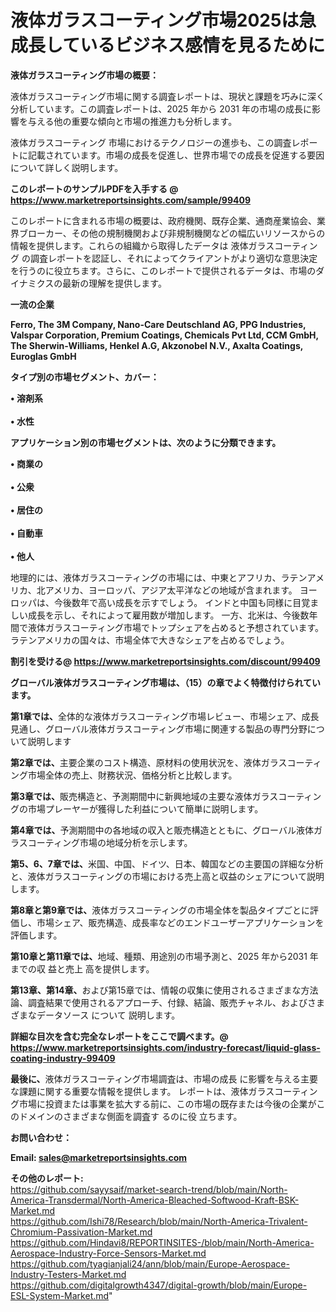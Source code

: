 # 液体ガラスコーティング市場2025は急成長しているビジネス感情を見るために

<strong><b>液体ガラスコーティング市場の概要：</b></strong>

液体ガラスコーティング市場に関する調査レポートは、現状と課題を巧みに深く分析しています。この調査レポートは、2025 年から 2031 年の市場の成長に影響を与える他の重要な傾向と市場の推進力も分析します。

液体ガラスコーティング 市場におけるテクノロジーの進歩も、この調査レポートに記載されています。市場の成長を促進し、世界市場での成長を促進する要因について詳しく説明します。

<strong>このレポートのサンプルPDFを入手する @ <a href=https://www.marketreportsinsights.com/sample/99409>https://www.marketreportsinsights.com/sample/99409</a></strong>

このレポートに含まれる市場の概要は、政府機関、既存企業、通商産業協会、業界ブローカー、その他の規制機関および非規制機関などの幅広いリソースからの情報を提供します。これらの組織から取得したデータは 液体ガラスコーティング の調査レポートを認証し、それによってクライアントがより適切な意思決定を行うのに役立ちます。さらに、このレポートで提供されるデータは、市場のダイナミクスの最新の理解を提供します。

<strong>一流の企業</strong>

<strong><b>Ferro, The 3M Company, Nano-Care Deutschland AG, PPG Industries, Valspar Corporation, Premium Coatings, Chemicals Pvt Ltd, CCM GmbH, The Sherwin-Williams, Henkel A.G, Akzonobel N.V., Axalta Coatings, Euroglas GmbH</b></strong>

<strong><b>タイプ別の市場セグメント、カバー：</b></strong>

<strong>• 溶剤系<br><br>• 水性</strong>

<strong><b>アプリケーション別の市場セグメントは、次のように分類できます。</b></strong>

<strong>• 商業の<br><br>• 公衆<br><br>• 居住の<br><br>• 自動車<br><br>• 他人</strong>

 地理的には、液体ガラスコーティングの市場には、中東とアフリカ、ラテンアメリカ、北アメリカ、ヨーロッパ、アジア太平洋などの地域が含まれます。 ヨーロッパは、今後数年で高い成長を示すでしょう。 インドと中国も同様に目覚ましい成長を示し、それによって雇用数が増加します。 一方、北米は、今後数年間で液体ガラスコーティング市場でトップシェアを占めると予想されています。 ラテンアメリカの国々は、市場全体で大きなシェアを占めるでしょう。

<strong>割引を受ける@ <a href=https://www.marketreportsinsights.com/discount/99409>https://www.marketreportsinsights.com/discount/99409</a></strong>

<strong><b>グローバル液体ガラスコーティング市場は、（15）の章でよく特徴付けられています。</b></strong>

<strong><b>第</b></strong><strong><b>1章では、</b></strong>全体的な液体ガラスコーティング市場レビュー、市場シェア、成長見通し、グローバル液体ガラスコーティング市場に関連する製品の専門分野について説明します

<strong><b>第2章では、</b></strong>主要企業のコスト構造、原材料の使用状況を、液体ガラスコーティング市場全体の売上、財務状況、価格分析と比較します。

<strong><b>第3章では、</b></strong>販売構造と、予測期間中に新興地域の主要な液体ガラスコーティングの市場プレーヤーが獲得した利益について簡単に説明します。

<strong><b>第4章では、</b></strong>予測期間中の各地域の収入と販売構造とともに、グローバル液体ガラスコーティング市場の地域分析を示します。

<strong><b>第5、6、7章では、</b></strong>米国、中国、ドイツ、日本、韓国などの主要国の詳細な分析と、液体ガラスコーティングの市場における売上高と収益のシェアについて説明します。

<strong><b>第8章と第9章では、</b></strong>液体ガラスコーティングの市場全体を製品タイプごとに評価し、市場シェア、販売構造、成長率などのエンドユーザーアプリケーションを評価します。

<strong><b>第10章と第11章では、</b></strong>地域、種類、用途別の市場予測と、2025 年から2031 年までの収 益と売上 高を提供します。

<strong><b>第13章、第14章、</b></strong>および第15章では、情報の収集に使用されるさまざまな方法論、調査結果で使用されるアプローチ、付録、結論、販売チャネル、およびさまざまなデータソース について 説明します。

<strong>詳細な目次を含む完全なレポートをここで調べます。@ <a href=https://www.marketreportsinsights.com/industry-forecast/liquid-glass-coating-industry-99409>https://www.marketreportsinsights.com/industry-forecast/liquid-glass-coating-industry-99409</a></strong>

<strong><b>最後に、</b></strong>液体ガラスコーティング市場調査は、市場の成長 に影響を</a>与える主要な課題に関する重要な情報を提供します。 レポートは、液体ガラスコーティング市場に投資または事業を拡大する前に、この市場の既存または今後の企業がこのドメインのさまざまな側面を調査す るのに役 立ちます。

<strong><b>お問い合わせ：</b></strong>

<strong>Email: </strong><a href=mailto:sales@marketreportsinsights.com><strong>sales@marketreportsinsights.com</strong></a>

<strong>その他のレポート:</strong>
<br>
<a href=https://github.com/sayysaif/market-search-trend/blob/main/North-America-Transdermal/North-America-Bleached-Softwood-Kraft-BSK-Market.md>https://github.com/sayysaif/market-search-trend/blob/main/North-America-Transdermal/North-America-Bleached-Softwood-Kraft-BSK-Market.md</a>
<br>
<a href=https://github.com/Ishi78/Research/blob/main/North-America-Trivalent-Chromium-Passivation-Market.md>https://github.com/Ishi78/Research/blob/main/North-America-Trivalent-Chromium-Passivation-Market.md</a>
<br>
<a href=https://github.com/Hindavi8/REPORTINSITES-/blob/main/North-America-Aerospace-Industry-Force-Sensors-Market.md>https://github.com/Hindavi8/REPORTINSITES-/blob/main/North-America-Aerospace-Industry-Force-Sensors-Market.md</a>
<br>
<a href=https://github.com/tyagianjali24/ann/blob/main/Europe-Aerospace-Industry-Testers-Market.md>https://github.com/tyagianjali24/ann/blob/main/Europe-Aerospace-Industry-Testers-Market.md</a>
<br>
<a href=https://github.com/digitalgrowth4347/digital-growth/blob/main/Europe-ESL-System-Market.md>https://github.com/digitalgrowth4347/digital-growth/blob/main/Europe-ESL-System-Market.md</a>"
